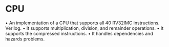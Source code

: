 # CPU
• An implementation of a CPU that supports all 40 
RV32IMC instructions. Verilog.
• It supports multiplication, division, and remainder operations.
• It supports the compressed instructions.
• It handles dependencies and hazards problems.
